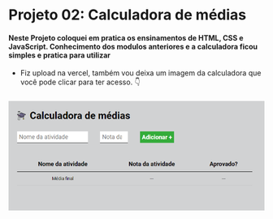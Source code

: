 # Projeto 02: Calculadora de médias

#### Neste Projeto coloquei em pratica os ensinamentos de HTML, CSS e JavaScript. Conhecimento dos modulos anteriores e a calculadora ficou simples e pratica para utilizar

- Fiz upload na vercel, também vou deixa um imagem da calculadora que você pode clicar para ter acesso. 👇

###

<p align="center">
    <a href="https://ebac-projeto-02-flax.vercel.app/">
        <img src="images/calculadoraDeMedias.png" alt="Calculadora de médias"> </img>
    </a>
</p>
